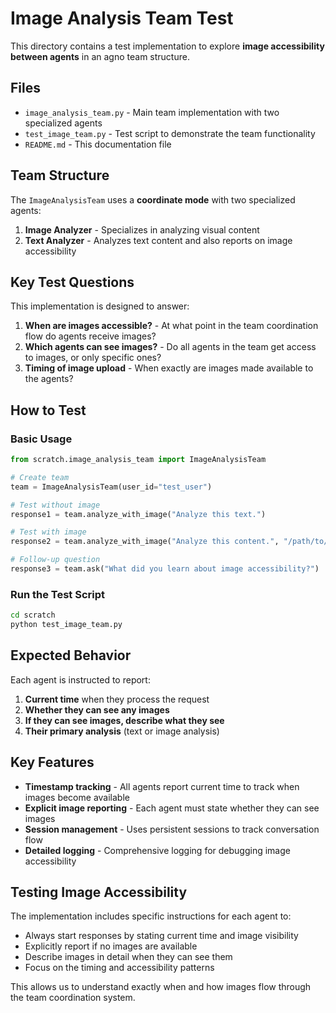 # Image Analysis Team Test

This directory contains a test implementation to explore **image accessibility between agents** in an agno team structure.

## Files

- `image_analysis_team.py` - Main team implementation with two specialized agents
- `test_image_team.py` - Test script to demonstrate the team functionality
- `README.md` - This documentation file

## Team Structure

The `ImageAnalysisTeam` uses a **coordinate mode** with two specialized agents:

1. **Image Analyzer** - Specializes in analyzing visual content
2. **Text Analyzer** - Analyzes text content and also reports on image accessibility

## Key Test Questions

This implementation is designed to answer:

1. **When are images accessible?** - At what point in the team coordination flow do agents receive images?
2. **Which agents can see images?** - Do all agents in the team get access to images, or only specific ones?
3. **Timing of image upload** - When exactly are images made available to the agents?

## How to Test

### Basic Usage

```python
from scratch.image_analysis_team import ImageAnalysisTeam

# Create team
team = ImageAnalysisTeam(user_id="test_user")

# Test without image
response1 = team.analyze_with_image("Analyze this text.")

# Test with image
response2 = team.analyze_with_image("Analyze this content.", "/path/to/image.jpg")

# Follow-up question
response3 = team.ask("What did you learn about image accessibility?")
```

### Run the Test Script

```bash
cd scratch
python test_image_team.py
```

## Expected Behavior

Each agent is instructed to report:

1. **Current time** when they process the request
2. **Whether they can see any images**
3. **If they can see images, describe what they see**
4. **Their primary analysis** (text or image analysis)

## Key Features

- **Timestamp tracking** - All agents report current time to track when images become available
- **Explicit image reporting** - Each agent must state whether they can see images
- **Session management** - Uses persistent sessions to track conversation flow
- **Detailed logging** - Comprehensive logging for debugging image accessibility

## Testing Image Accessibility

The implementation includes specific instructions for each agent to:

- Always start responses by stating current time and image visibility
- Explicitly report if no images are available
- Describe images in detail when they can see them
- Focus on the timing and accessibility patterns

This allows us to understand exactly when and how images flow through the team coordination system.
